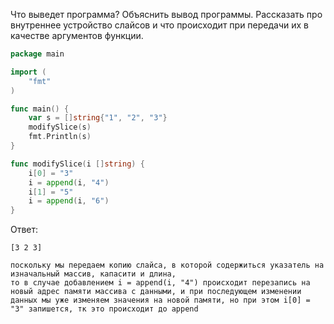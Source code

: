 Что выведет программа? Объяснить вывод программы. Рассказать про внутреннее устройство слайсов и что происходит при передачи их в качестве аргументов функции.

```go
package main

import (
	"fmt"
)

func main() {
	var s = []string{"1", "2", "3"}
	modifySlice(s)
	fmt.Println(s)
}

func modifySlice(i []string) {
	i[0] = "3"
	i = append(i, "4")
	i[1] = "5"
	i = append(i, "6")
}
```

Ответ:
```
[3 2 3]

поскольку мы передаем копию слайса, в которой содержиться указатель на изначальный массив, капасити и длина, 
то в случае добавлением i = append(i, "4") происходит перезапись на новый адрес памяти массива с данными, и при последующем изменении
данных мы уже изменяем значения на новой памяти, но при этом i[0] = "3" запишется, тк это происходит до append

```
